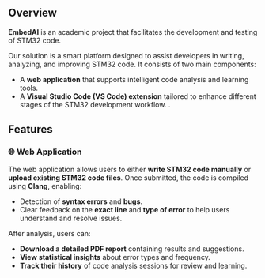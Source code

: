 ## Overview

**EmbedAI** is an academic project that facilitates the development and testing of STM32 code.

Our solution is a smart platform designed to assist developers in writing, analyzing, and improving STM32 code. It consists of two main components:

- A **web application** that supports intelligent code analysis and learning tools.
- A **Visual Studio Code (VS Code) extension** tailored to enhance different stages of the STM32 development workflow.
.

## Features

### 🌐 Web Application

The web application allows users to either **write STM32 code manually** or **upload existing STM32 code files**. Once submitted, the code is compiled using **Clang**, enabling:

- Detection of **syntax errors** and **bugs**.
- Clear feedback on the **exact line** and **type of error** to help users understand and resolve issues.

After analysis, users can:

-  **Download a detailed PDF report** containing results and suggestions.
-  **View statistical insights** about error types and frequency.
-  **Track their history** of code analysis sessions for review and learning.

